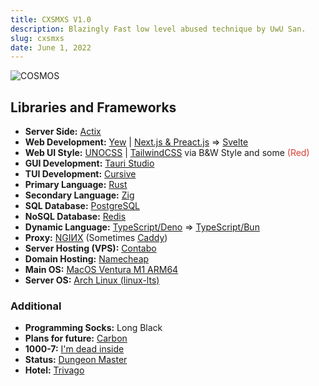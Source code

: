```yaml
---
title: CXSMXS V1.0
description: Blazingly Fast low level abused technique by UwU San.
slug: cxsmxs
date: June 1, 2022
---
```


![COSMOS](/stack/cxsmxs/cosmos.jpg)

## Libraries and Frameworks

* **Server Side:** [Actix](https://actix.rs/)
* **Web Development:** [Yew](https://yew.rs/) | [Next.js & Preact.js](https://nextjs.org/) => [Svelte](https://svelte.dev/)
* **Web UI Style:** [UNOCSS](https://uno.antfu.me/) | [TailwindCSS](https://tailwindcss.com/) via B&W Style and some <span style="color: #d44137;">(Red)</span>
* **GUI Development:** [Tauri Studio](https://tauri.app/)
* **TUI Development:** [Cursive](https://github.com/gyscos/cursive)
* **Primary Language:** [Rust](https://www.rust-lang.org/)
* **Secondary Language:** [Zig](https://ziglang.org/)
* **SQL Database:** [PostgreSQL](https://www.postgresql.org/)
* **NoSQL Database:** [Redis](https://redis.io/)
* **Dynamic Language:** [TypeScript/Deno](https://deno.land/) => [TypeScript/Bun](https://bun.sh/)
* **Proxy:** [NGIИX](https://www.nginx.com/) (Sometimes [Caddy](https://caddyserver.com/))
* **Server Hosting (VPS):** [Contabo](https://contabo.com/en/)
* **Domain Hosting:** [Namecheap](https://www.namecheap.com/)
* **Main OS:** [MacOS Ventura M1 ARM64](https://www.apple.com/macos)
* **Server OS:** [Arch Linux (linux-lts)](https://archlinux.org)

### Additional

* **Programming Socks:** Long Black
* **Plans for future:** [Carbon](https://github.com/carbon-language?type=source)
* **1000-7:** [I'm dead inside](https://www.youtube.com/watch?v=ZPECAVQEv1k)
* **Status:** [Dungeon Master](https://www.youtube.com/watch?v=gw7yUMtlB1w)
* **Hotel:** [Trivago](https://www.youtube.com/watch?v=eBGIQ7ZuuiU)
